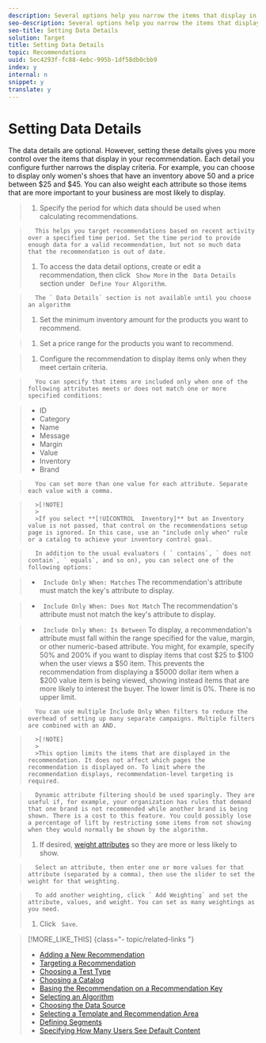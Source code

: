 ```yaml
---
description: Several options help you narrow the items that display in your recommendations.
seo-description: Several options help you narrow the items that display in your recommendations.
seo-title: Setting Data Details
solution: Target
title: Setting Data Details
topic: Recommendations
uuid: 5ec4293f-fc88-4ebc-995b-1df58db0cbb9
index: y
internal: n
snippet: y
translate: y
---
```


# Setting Data Details

The data details are optional. However, setting these details gives you more control over the items that display in your recommendation. Each detail you configure further narrows the display criteria. For example, you can choose to display only women's shoes that have an inventory above 50 and a price between $25 and $45. You can also weight each attribute so those items that are more important to your business are most likely to display. 

>1. Specify the period for which data should be used when calculating recommendations.

>       This helps you target recommendations based on recent activity over a specified time period. Set the time period to provide enough data for a valid recommendation, but not so much data that the recommendation is out of date. 
>1. To access the data detail options, create or edit a recommendation, then click ` Show More` in the ` Data Details` section under ` Define Your Algorithm`.

>       The ` Data Details` section is not available until you choose an algorithm 
>1. Set the minimum inventory amount for the products you want to recommend.

>1. Set a price range for the products you want to recommend.

>1. Configure the recommendation to display items only when they meet certain criteria.

>       You can specify that items are included only when one of the following attributes meets or does not match one or more specified conditions: 

>    
>    * ID
>    * Category
>    * Name
>    * Message
>    * Margin
>    * Value
>    * Inventory
>    * Brand


>       You can set more than one value for each attribute. Separate each value with a comma. 


>       >[!NOTE]
>       >
>       >If you select **[!UICONTROL  Inventory]** but an Inventory value is not passed, that control on the recommendations setup page is ignored. In this case, use an "include only when" rule or a catalog to achieve your inventory control goal. 


>       In addition to the usual evaluators ( ` contains`, ` does not contain`, ` equals`, and so on), you can select one of the following options: 

>    
>    * ` Include Only When: Matches` The recommendation's attribute must match the key's attribute to display. 

>    * ` Include Only When: Does Not Match` The recommendation's attribute must not match the key's attribute to display. 

>    * ` Include Only When: Is Between` To display, a recommendation's attribute must fall within the range specified for the value, margin, or other numeric-based attribute. You might, for example, specify 50% and 200% if you want to display items that cost $25 to $100 when the user views a $50 item. This prevents the recommendation from displaying a $5000 dollar item when a $200 value item is being viewed, showing instead items that are more likely to interest the buyer. The lower limit is 0%. There is no upper limit. 



>       You can use multiple Include Only When filters to reduce the overhead of setting up many separate campaigns. Multiple filters are combined with an AND. 


>       >[!NOTE]
>       >
>       >This option limits the items that are displayed in the recommendation. It does not affect which pages the recommendation is displayed on. To limit where the recommendation displays, recommendation-level targeting is required.


>       Dynamic attribute filtering should be used sparingly. They are useful if, for example, your organization has rules that demand that one brand is not recommended while another brand is being shown. There is a cost to this feature. You could possibly lose a percentage of lift by restricting some items from not showing when they would normally be shown by the algorithm. 
>1. If desired, [ weight attributes](../../../c_rec_mng_recs/c_Creating_a_Custom_Algorithm/r_Recommendation_Parameters.md#reference_93CA52A6B7D64CDFABAE37E27D1F0A9F) so they are more or less likely to show.

>       Select an attribute, then enter one or more values for that attribute (separated by a comma), then use the slider to set the weight for that weighting. 

>       To add another weighting, click ` Add Weighting` and set the attribute, values, and weight. You can set as many weightings as you need. 
>1. Click ` Save`.

>[!MORE_LIKE_THIS] {class="- topic/related-links "}
>
>* [ Adding a New Recommendation ](c_Creating_a_New_Recommendation.md#concept_9F20B4F0F53D4399B10BCBBC979E0B4C)
>* [ Targeting a Recommendation ](t_targeting_recs.md#task_3D93B8962F6341CB9A3ADE8E29BFECA5)
>* [ Choosing a Test Type ](t_choosetype_recs.md#task_301A771BFE7F45A3AA1E77024E574D1C)
>* [ Choosing a Catalog ](t_Choose_a_Catalog.md#task_047A4BA38078464782024764CA38EF0A)
>* [ Basing the Recommendation on a Recommendation Key ](t_rec_key_recs.md#task_2B0ED54AFBF64C56916B6E1F4DC0DC3B)
>* [ Selecting an Algorithm ](t_algo_select_recs.md#task_2203616ABBE342B6ADAB08F278D794FA)
>* [ Choosing the Data Source ](t_data_source_recs.md#task_4EC990FBF374465EA6B7FCA8A5A12786)
>* [ Selecting a Template and Recommendation Area ](t_template_and_recommendation_area_recs.md#task_45CA0403F24944EF9FE6C4FC5D1A7836)
>* [ Defining Segments ](t_definesegments_recs.md#task_338EDF86E0A2412896C2854257E91D62)
>* [ Specifying How Many Users See Default Content ](t_how_many_users_see_default_conten_recst.md#task_5059665F6EE64FA39D2851671898F996)
